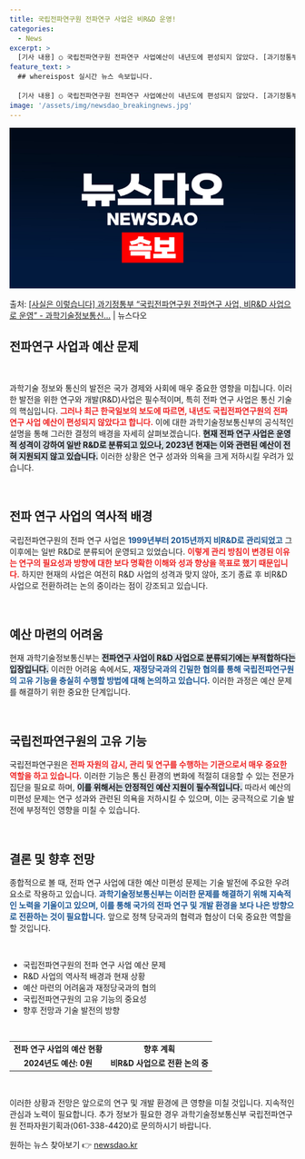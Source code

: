 ```yaml
---
title: 국립전파연구원 전파연구 사업은 비R&D 운영!
categories:
  - News
excerpt: >
  [기사 내용] ○ 국립전파연구원 전파연구 사업예산이 내년도에 편성되지 않았다. [과기정통부 설명] ○ 국립전…
feature_text: >
  ## whereispost 실시간 뉴스 속보입니다.

  [기사 내용] ○ 국립전파연구원 전파연구 사업예산이 내년도에 편성되지 않았다. [과기정통부 설명] ○ 국립전…
image: '/assets/img/newsdao_breakingnews.jpg'
---
```


![뉴스다오 속보](/assets/img/newsdao_breakingnews.jpg)

<p>출처: <a href="https://newsdao.kr/2551" rel="dofollow">[사실은 이렇습니다] 과기정통부 “국립전파연구원 전파연구 사업, 비R&D 사업으로 운영” - 과학기술정보통신…</a> | 뉴스다오</p>

<h2 data-ke-size="size26">전파연구 사업과 예산 문제</h2>

<p data-ke-size="size16">&nbsp;</p>

과학기술 정보와 통신의 발전은 국가 경제와 사회에 매우 중요한 영향을 미칩니다. 이러한 발전을 위한 연구와 개발(R&D)사업은 필수적이며, 특히 전파 연구 사업은 통신 기술의 핵심입니다. <b><span style="color: #ee2323;">그러나 최근 한국일보의 보도에 따르면, 내년도 국립전파연구원의 전파 연구 사업 예산이 편성되지 않았다고 합니다.</span></b> 이에 대한 과학기술정보통신부의 공식적인 설명을 통해 그러한 결정의 배경을 자세히 살펴보겠습니다. <b><span style="background-color: #21538527;">현재 전파 연구 사업은 운영적 성격이 강하여 일반 R&D로 분류되고 있으나, 2023년 현재는 이와 관련된 예산이 전혀 지원되지 않고 있습니다.</span></b> 이러한 상황은 연구 성과와 의욕을 크게 저하시킬 우려가 있습니다.

<p data-ke-size="size16">&nbsp;</p>

## 전파 연구 사업의 역사적 배경

국립전파연구원의 전파 연구 사업은 <b><span style="color: #1a5490;">1999년부터 2015년까지 비R&D로 관리되었고</span></b> 그 이후에는 일반 R&D로 분류되어 운영되고 있었습니다. <b><span style="color: #ee2323;">이렇게 관리 방침이 변경된 이유는 연구의 필요성과 방향에 대한 보다 명확한 이해와 성과 향상을 목표로 했기 때문입니다.</span></b> 하지만 현재의 사업은 여전히 R&D 사업의 성격과 맞지 않아, 조기 종료 후 비R&D 사업으로 전환하려는 논의 중이라는 점이 강조되고 있습니다.

<p data-ke-size="size16">&nbsp;</p>

## 예산 마련의 어려움

현재 과학기술정보통신부는 <b><span style="background-color: #21538527;">전파연구 사업이 R&D 사업으로 분류되기에는 부적합하다는 입장입니다.</span></b> 이러한 어려움 속에서도, <b><span style="color: #1a5490;">재정당국과의 긴밀한 협의를 통해 국립전파연구원의 고유 기능을 충실히 수행할 방법에 대해 논의하고 있습니다.</span></b> 이러한 과정은 예산 문제를 해결하기 위한 중요한 단계입니다.

<p data-ke-size="size16">&nbsp;</p>

## 국립전파연구원의 고유 기능

국립전파연구원은 <b><span style="color: #ee2323;">전파 자원의 감시, 관리 및 연구를 수행하는 기관으로서 매우 중요한 역할을 하고 있습니다.</span></b> 이러한 기능은 통신 환경의 변화에 적절히 대응할 수 있는 전문가 집단을 필요로 하며, <b><span style="background-color: #21538527;">이를 위해서는 안정적인 예산 지원이 필수적입니다.</span></b> 따라서 예산의 미편성 문제는 연구 성과와 관련된 의욕을 저하시킬 수 있으며, 이는 궁극적으로 기술 발전에 부정적인 영향을 미칠 수 있습니다.

<p data-ke-size="size16">&nbsp;</p>

## 결론 및 향후 전망

종합적으로 볼 때, 전파 연구 사업에 대한 예산 미편성 문제는 기술 발전에 주요한 우려 요소로 작용하고 있습니다. <b><span style="color: #1a5490;">과학기술정보통신부는 이러한 문제를 해결하기 위해 지속적인 노력을 기울이고 있으며, 이를 통해 국가의 전파 연구 및 개발 환경을 보다 나은 방향으로 전환하는 것이 필요합니다.</span></b> 앞으로 정책 당국과의 협력과 협상이 더욱 중요한 역할을 할 것입니다.

<p data-ke-size="size16">&nbsp;</p>

<ul>
  <li>국립전파연구원의 전파 연구 사업 예산 문제</li>
  <li>R&D 사업의 역사적 배경과 현재 상황</li>
  <li>예산 마련의 어려움과 재정당국과의 협의</li>
  <li>국립전파연구원의 고유 기능의 중요성</li>
  <li>향후 전망과 기술 발전의 방향</li>
</ul>

<p data-ke-size="size16">&nbsp;</p>

<table style="width: 100%;">
  <tr>
    <td style="text-align: center; height: 17px;"><b>전파 연구 사업의 예산 현황</b></td>
    <td style="text-align: center; height: 17px;"><b>향후 계획</b></td>
  </tr>
  <tr>
    <td style="text-align: center; height: 17px;"><b>2024년도 예산: 0원</b></td>
    <td style="text-align: center; height: 17px;"><b>비R&D 사업으로 전환 논의 중</b></td>
  </tr>
</table>

<p data-ke-size="size16">&nbsp;</p>

이러한 상황과 전망은 앞으로의 연구 및 개발 환경에 큰 영향을 미칠 것입니다. 지속적인 관심과 노력이 필요합니다. 추가 정보가 필요한 경우 과학기술정보통신부 국립전파연구원 전파자원기획과(061-338-4420)로 문의하시기 바랍니다.  

원하는 뉴스 찾아보기 👉 <a href="https://newsdao.kr" rel="dofollow">newsdao.kr</a>


